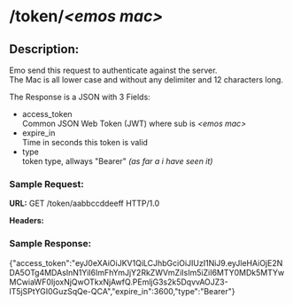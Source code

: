 # /token/*\<emos mac>*

## Description:
Emo send this request to authenticate against the server.  
The Mac is all lower case and without any delimiter and 12 characters long.  

The Response is a JSON with 3 Fields:
- access_token  
    Common JSON Web Token (JWT) where sub is *\<emos mac>*
- expire_in  
    Time in seconds this token is valid
- type  
    token type, allways "Bearer" *(as far a i have seen it)*

### Sample Request:
**URL:** GET /token/aabbccddeeff HTTP/1.0  

**Headers:**  

### Sample Response:
{"access_token":"eyJ0eXAiOiJKV1QiLCJhbGciOiJIUzI1NiJ9.eyJleHAiOjE2NDA5OTg4MDAsInN1YiI6ImFhYmJjY2RkZWVmZiIsIm5iZiI6MTY0MDk5MTYwMCwiaWF0IjoxNjQwOTkxNjAwfQ.PEmljG3s2k5DqvvAOJZ3-lT5jSPtYGI0GuzSqQe-QCA","expire_in":3600,"type":"Bearer"}


